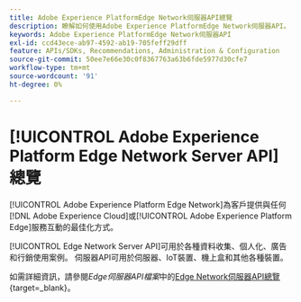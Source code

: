 ```yaml
---
title: Adobe Experience PlatformEdge Network伺服器API總覽
description: 瞭解如何使用Adobe Experience PlatformEdge Network伺服器API。
keywords: Adobe Experience PlatformEdge Network伺服器API
exl-id: ccd43ece-ab97-4592-ab19-705feff29dff
feature: APIs/SDKs, Recommendations, Administration & Configuration
source-git-commit: 50ee7e66e30c0f8367763a63b6fde5977d30cfe7
workflow-type: tm+mt
source-wordcount: '91'
ht-degree: 0%

---
```


# [!UICONTROL Adobe Experience Platform Edge Network Server API]總覽

[!UICONTROL Adobe Experience Platform Edge Network]為客戶提供與任何[!DNL Adobe Experience Cloud]或[!UICONTROL Adobe Experience Platform Edge]服務互動的最佳化方式。

[!UICONTROL Edge Network Server API]可用於各種資料收集、個人化、廣告和行銷使用案例。 伺服器API可用於伺服器、IoT裝置、機上盒和其他各種裝置。

如需詳細資訊，請參閱&#x200B;*Edge伺服器API檔案*&#x200B;中的[Edge Network伺服器API總覽](https://experienceleague.adobe.com/docs/experience-platform/edge-network-server-api/overview.html?lang=zh-Hant){target=_blank}。
